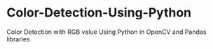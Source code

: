 # Color-Detection-Using-Python
Color Detection with RGB value Using Python in OpenCV and Pandas libraries 
